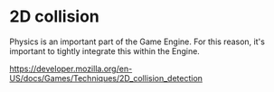 # 2D collision

Physics is an important part of the Game Engine. For this reason, it's important to tightly integrate this within the Engine.

https://developer.mozilla.org/en-US/docs/Games/Techniques/2D_collision_detection